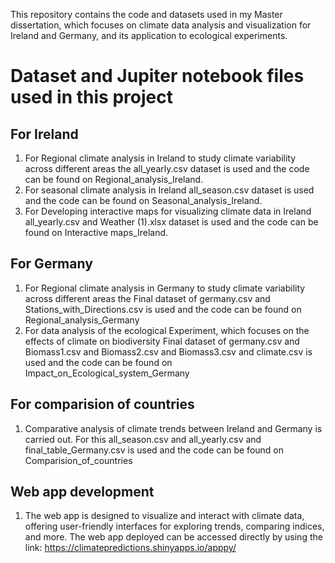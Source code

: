 This repository contains the code and datasets used in my Master dissertation, which focuses on climate data analysis and visualization for Ireland and Germany, and its application to ecological experiments.

# Dataset and Jupiter notebook files used in this project 
## For Ireland
1. For Regional climate analysis in Ireland to study climate variability across different areas the all_yearly.csv dataset is used  and the code can be found on Regional_analysis_Ireland.
2. For seasonal climate analysis in Ireland all_season.csv dataset is used and the code can be found on Seasonal_analysis_Ireland.
3. For Developing interactive maps for visualizing climate data in Ireland  all_yearly.csv and Weather (1).xlsx dataset is used and the code can be found on Interactive maps_Ireland.

## For Germany
1. For Regional climate analysis in Germany to study climate variability across different areas the Final dataset of germany.csv and Stations_with_Directions.csv is used and the code can be found on Regional_analysis_Germany
2. For data analysis of the ecological Experiment, which focuses on the effects of climate on biodiversity Final dataset of germany.csv and Biomass1.csv and Biomass2.csv and Biomass3.csv and climate.csv is used and the code can be found on Impact_on_Ecological_system_Germany

## For comparision of countries
1. Comparative analysis of climate trends between Ireland and Germany is carried out. For this all_season.csv and all_yearly.csv and final_table_Germany.csv is used and the code can be found on Comparision_of_countries

## Web app development
1. The web app is designed to visualize and interact with climate data, offering user-friendly interfaces for exploring trends, comparing indices, and more. The web app deployed can be accessed directly by using the link: https://climatepredictions.shinyapps.io/apppy/


